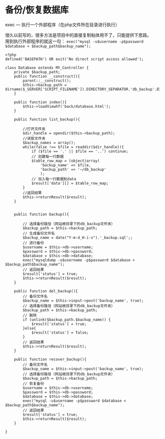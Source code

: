 # 备份/恢复数据库
exec — 执行一个外部程序（在php文件所在目录进行执行）  

很久以前写的，很多方法是项目中的直接复制粘体用不了，只能提供下思路。  
用到执行外部程序的就这一句：
```exec("mysql -u$username -p$password $database < $backup_path$backup_name");```

```
<?php
defined('BASEPATH') OR exit('No direct script access allowed');

class Database extends MY_Controller {
	private $backup_path;
	public function __construct(){
		parent::__construct();
		$this->backup_path = dirname($_SERVER['SCRIPT_FILENAME']).DIRECTORY_SEPARATOR.'db_backup'.DIRECTORY_SEPARATOR;
	}

	public function index(){
		$this->loadViewhf('back/database.html');
	}

	public function list_backup(){
		
		//打开文件夹
		$dir_handle = opendir($this->backup_path);
		//读取文件夹
		$backup_names = array(); 
		while(false !== $file = readdir($dir_handle)){
			if ($file == '.' || $file == '..') continue;
			// 创建每一行数据
			$table_row_map = (object)array(
				'backup_name' => $file,
				'backup_path' => '~/db_backup'
				);
			// 加入每一行数据到data
			$result['data'][] = $table_row_map;
		}
		//返回结果	
        $this->returnResult($result);
	}


	public function backup(){

		// 选择备份路径（网站根目录下的db_backup文件夹）
		$backup_path = $this->backup_path;
		// 生成备份文件名
		$backup_name = date("Y-m-d_H-i-s").'_backup.sql';;
		// 进行备份
		$username = $this->db->username;
		$password = $this->db->password;
		$database = $this->db->database;
		exec("mysqldump -u$username -p$password $database > $backup_path$backup_name");
		// 返回结果
		$result['status'] = true;
		$this->returnResult($result);
	}

	public function del_backup(){
		// 备份文件名
		$backup_name = $this->input->post('backup_name', true);
		// 选择备份路径（网站根目录下的db_backup文件夹）
		$backup_path = $this->backup_path;
		// 删除
		if (unlink($backup_path.$backup_name)) {
			$result['status'] = true;
		}else{
			$result['status'] = false;
		}
		// 返回结果
		$this->returnResult($result);
	}

	public function recover_backup(){
		// 备份文件名
		$backup_name = $this->input->post('backup_name', true);
		// 选择备份路径（网站根目录下的db_backup文件夹）
		$backup_path = $this->backup_path;
		// 恢复备份
		$username = $this->db->username;
		$password = $this->db->password;
		$database = $this->db->database;
		exec("mysql -u$username -p$password $database < $backup_path$backup_name");
		// 返回结果
		$result['status'] = true;
		$this->returnResult($result);
	}

}
```
